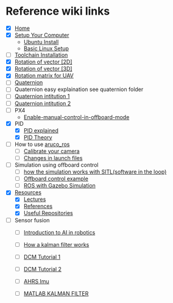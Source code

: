 # Reference wiki links

* [x] ​[Home](https://github.com/AerialRobotics-IITK/Wiki/wiki)​
* [x] ​[Setup Your Computer](https://github.com/AerialRobotics-IITK/Wiki/wiki/Setup-Your-Computer)​
  * ​[Ubuntu Install](https://github.com/AerialRobotics-IITK/Wiki/wiki/Ubuntu_install)​
  * ​[Basic Linux Setup](https://github.com/AerialRobotics-IITK/Wiki/wiki/Basic_Linux_setup)​
* [ ] ​[Toolchain Installation](https://github.com/AerialRobotics-IITK/Wiki/wiki/PX4-Toolchain-Installation)​
* [x] [Rotation of vector \[2D\]](https://github.com/AerialRobotics-IITK/Wiki/wiki/Rotation-of-vector-[2D])
* [x] ​[Rotation of vector \[3D\]](https://github.com/AerialRobotics-IITK/Wiki/wiki/Rotation-of-vector-[3D])​
* [x] ​[Rotation matrix for UAV](https://github.com/AerialRobotics-IITK/Wiki/blob/master/AE321_EqMotion.pdf)​
* [ ] [Quaternion](https://github.com/AerialRobotics-IITK/Wiki/blob/master/Quaternion%20lecture.pdf)​
* [ ] Quaternion easy explaination see quaternion folder
* [ ] ​[Quaternion intitution 1](https://www.youtube.com/watch?v=d4EgbgTm0Bg)​
* [ ] ​[Quaternion intitution 2](https://www.youtube.com/watch?v=zjMuIxRvygQ)​
* [ ] PX4
  * ​[Enable-manual-control-in-offboard-mode](https://github.com/AerialRobotics-IITK/Wiki/wiki/Enable-manual-control-in-offboard-mode-[PX4])​
* [x] PID
  * [x] ​[PID explained](https://www.youtube.com/watch?v=4Y7zG48uHRo)​
  * [x] ​[PID Theory](https://youtu.be/UR0hOmjaHp0?t=215)​
* [ ] How to use [aruco\_ros](https://github.com/AerialRobotics-IITK/aruco_ros)​
  * [ ] ​[Calibrate your camera](https://github.com/AerialRobotics-IITK/Wiki/wiki/Camera-Calibration)
  * [ ] [Changes in launch files](https://github.com/AerialRobotics-IITK/Wiki/wiki/launch-files)​
* [ ] Simulation using offboard control
  * [ ] ​[how the simulation works with SITL\(software in the loop\)](https://github.com/AerialRobotics-IITK/Wiki/wiki/Gazebo-Simulation-with-iris)​
  * [ ] ​[Offboard control example](https://dev.px4.io/en/ros/mavros_offboard.html)​
  * [ ] ​[ROS with Gazebo Simulation](https://dev.px4.io/en/simulation/ros_interface.html)​
* [x] ​[Resources](https://github.com/AerialRobotics-IITK/Wiki/wiki/Resources)​
  * [x] ​[Lectures](https://github.com/AerialRobotics-IITK/Wiki/wiki/Lecture-Slides)​
  * [x] ​[References](https://github.com/AerialRobotics-IITK/Wiki/wiki/References)​
  * [x] ​[Useful Repositories](https://github.com/AerialRobotics-IITK/Wiki/wiki/Useful-Repositories)​
* [ ] Sensor fusion
  * [ ] [Introduction to AI in robotics](https://classroom.udacity.com/courses/cs373)​
  * [ ] ​[How a kalman filter works](http://www.bzarg.com/p/how-a-kalman-filter-works-in-pictures/)​
  * [ ] ​[DCM Tutorial 1](http://www.starlino.com/wp-content/uploads/data/dcm_tutorial/Starlino_DCM_Tutorial_01.pdf)​
  * [ ] ​[DCM Tutorial 2](http://www.starlino.com/dcm_tutorial.html)​
  * [ ] ​[AHRS Imu](http://x-io.co.uk/open-source-imu-and-ahrs-algorithms/)
  * [ ] ​[MATLAB KALMAN FILTER](https://www.youtube.com/watch?v=mwn8xhgNpFY&list=PLn8PRpmsu08pzi6EMiYnR-076Mh-q3tWr)​

